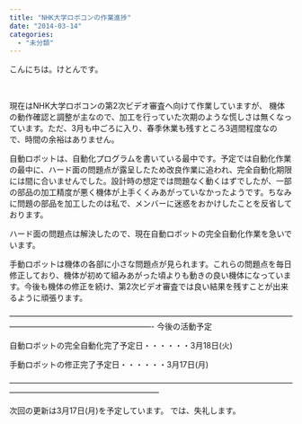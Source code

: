 ```yaml
---
title: "NHK大学ロボコンの作業進捗"
date: "2014-03-14"
categories: 
  - "未分類"
---
```


こんにちは。けとんです。

 

現在はNHK大学ロボコンの第2次ビデオ審査へ向けて作業していますが、 機体の動作確認と調整が主なので、加工を行っていた次期のような慌しさは無くなっています。ただ、3月も中ごろに入り、春季休業も残すところ3週間程度なので、時間の余裕はありません。

自動ロボットは、自動化プログラムを書いている最中です。予定では自動化作業の最中に、ハード面の問題点が露呈したため改良作業に追われ、完全自動化期限には間に合いませんでした。設計時の想定では問題なく動くはずでしたが、一部の部品の加工精度が悪く機体が上手くくみあがっていなかったようです。ちなみに問題の部品を加工したのは私で、メンバーに迷惑をおかけしたことを反省しております。

ハード面の問題点は解決したので、現在自動ロボットの完全自動化作業を急いでいます。

手動ロボットは機体の各部に小さな問題点が見られます。これらの問題点を毎日修正しており、機体が初めて組みあがった頃よりも動きの良い機体になっています。今後も機体の修正を続け、第2次ビデオ審査では良い結果を残すことが出来るように頑張ります。

——————————————————————————————————————————————————————- 今後の活動予定

自動ロボットの完全自動化完了予定日・・・・・・3月18日(火)

手動ロボットの修正完了予定日・・・・・・3月17日(月)

———————————————————————————————————————————————————————

次回の更新は3月17日(月)を予定しています。 では、失礼します。

